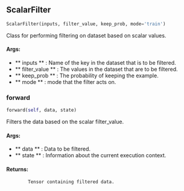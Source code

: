 ## ScalarFilter
```python
ScalarFilter(inputs, filter_value, keep_prob, mode='train')
```
Class for performing filtering on dataset based on scalar values.

#### Args:

* ** inputs ** :  Name of the key in the dataset that is to be filtered.
* ** filter_value ** :  The values in the dataset that are to be filtered.
* ** keep_prob ** :  The probability of keeping the example.
* ** mode ** :  mode that the filter acts on.

### forward
```python
forward(self, data, state)
```
Filters the data based on the scalar filter_value.

#### Args:

* ** data ** :  Data to be filtered.
* ** state ** :  Information about the current execution context.

#### Returns:
            Tensor containing filtered data.        